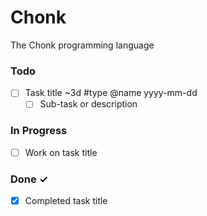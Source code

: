 # Chonk
The Chonk programming language

### Todo
- [ ] Task title ~3d #type @name yyyy-mm-dd
  - [ ] Sub-task or description

### In Progress
- [ ] Work on task title

### Done ✓
- [x] Completed task title
